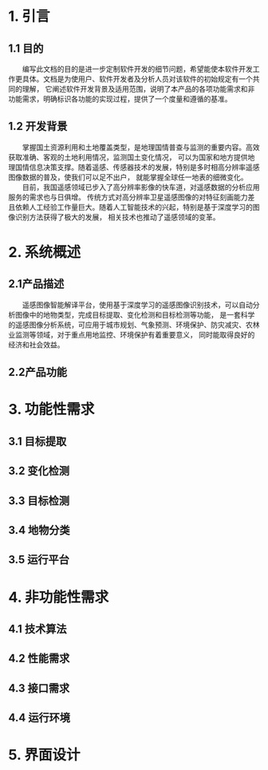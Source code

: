 # 1. 引言
## 1.1 目的
&#8195;&#8195;编写此文档的目的是进一步定制软件开发的细节问题，希望能使本软件开发工作更具体。文档是为使用户、软件开发者及分析人员对该软件的初始规定有一个共同的理解，
它阐述软件开发背景及适用范围，说明了本产品的各项功能需求和非功能需求，明确标识各功能的实现过程，提供了一个度量和遵循的基准。
## 1.2 开发背景
&#8195;&#8195;掌握国土资源利用和土地覆盖类型，是地理国情普查与监测的重要内容。高效获取准确、客观的土地利用情况，监测国土变化情况，
可以为国家和地方提供地理国情信息决策支撑。随着遥感、传感器技术的发展，特别是多时相高分辨率遥感图像数据的普及，使我们可以足不出户，
就能掌握全球任一地表的细微变化。  
&#8195;&#8195;目前，我国遥感领域已步入了高分辨率影像的快车道，对遥感数据的分析应用服务的需求也与日俱增。
传统方式对高分辨率卫星遥感图像的对特征刻画能力差且依赖人工经验工作量巨大。随着人工智能技术的兴起，特别是基于深度学习的图像识别方法获得了极大的发展，
相关技术也推动了遥感领域的变革。
# 2. 系统概述
## 2.1产品描述
&#8195;&#8195;遥感图像智能解译平台，使用基于深度学习的遥感图像识别技术，可以自动分析图像中的地物类型，完成目标提取、变化检测和目标检测等功能，
是一套科学的遥感图像分析系统，可应用于城市规划、气象预测、环境保护、防灾减灾、农林业监测等领域，对于重点用地监控、环境保护有着重要意义，
同时能取得良好的经济和社会效益。
## 2.2产品功能
# 3. 功能性需求
## 3.1 目标提取
## 3.2 变化检测
## 3.3 目标检测
## 3.4 地物分类
## 3.5 运行平台
# 4. 非功能性需求
## 4.1 技术算法
## 4.2 性能需求
## 4.3 接口需求
## 4.4 运行环境
# 5. 界面设计
